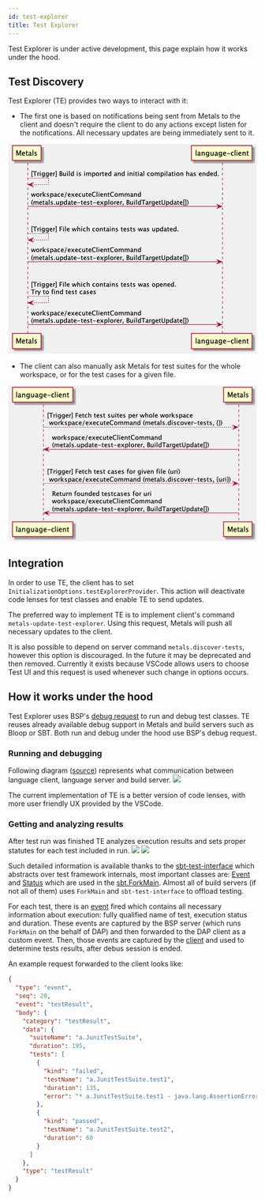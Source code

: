 ```yaml
---
id: test-explorer
title: Test Explorer
---
```


Test Explorer is under active development, this page explain how it works under the hood.

## Test Discovery

Test Explorer (TE) provides two ways to interact with it:

- The first one is based on notifications being sent from Metals to the client and doesn't require the client to do any actions except listen for the notifications. All necessary updates are being immediately sent to it.

![](../diagrams/out/test-explorer-server-notifications.png)

- The client can also manually ask Metals for test suites for the whole workspace, or for the test cases for a given file.

![](../diagrams/out/test-explorer-client-queries.png)

## Integration

In order to use TE, the client has to set `InitializationOptions.testExplorerProvider`. This action will deactivate code lenses for test classes and enable TE to send updates.

The preferred way to implement TE is to implement client's command `metals-update-test-explorer`. Using this request, Metals will push all necessary updates to the client.

It is also possible to depend on server command `metals.discover-tests`, however this option is discouraged. In the future it may be deprecated and then removed. Currently it exists because VSCode allows users to choose Test UI and this request is used whenever such change in options occurs.

## How it works under the hood

Test Explorer uses BSP's [debug request](https://build-server-protocol.github.io/docs/specification.html#debug-request) to run and debug test classes. TE reuses already available debug support in Metals and build servers such as Bloop or SBT.
Both run and debug under the hood use BSP's debug request.

### Running and debugging

Following diagram ([source](https://github.com/scalacenter/bloop/blob/12bdc7f97cc3970d3e22a8b513f4b609c813f0a7/docs/assets/dap-example-metals.png)) represents what communication between language client, language server and build server. ![](https://raw.githubusercontent.com/scalacenter/bloop/master/docs/assets/dap-example-metals.png)

The current implementation of TE is a better version of code lenses, with more user friendly UX provided by the VSCode.

### Getting and analyzing results

After test run was finished TE analyzes execution results and sets proper statutes for each test included in run.
![](https://imgur.com/vop095s.png)
![](https://imgur.com/TLhwEtG.png)

Such detailed information is available thanks to the [sbt-test-interface](https://github.com/sbt/test-interface) which abstracts over test framework internals, most important classes are: [Event](https://github.com/sbt/test-interface/blob/17a94641942546e21f4c6b300a3360be2d2888f6/src/main/java/sbt/testing/Event.java) and [Status](https://github.com/sbt/test-interface/blob/17a94641942546e21f4c6b300a3360be2d2888f6/src/main/java/sbt/testing/Status.java) which are used in the [sbt.ForkMain](https://github.com/sbt/sbt/blob/50c3cf10825bae3e89af11b3a2c9741e6d98add5/testing/agent/src/main/java/sbt/ForkMain.java). Almost all of build servers (if not all of them) uses `ForkMain` and `sbt-test-interface` to offload testing.

For each test, there is an [event](https://github.com/sbt/sbt/blob/50c3cf10825bae3e89af11b3a2c9741e6d98add5/testing/agent/src/main/java/sbt/ForkMain.java#L394-L440) fired which contains all necessary information about execution: fully qualified name of test, execution status and duration.
These events are captured by the BSP server (which runs `ForkMain` on the behalf of DAP) and then forwarded to the DAP client as a custom event. Then, those events are captured by the [client](https://github.com/scalameta/metals-vscode/blob/4fb88f8fa6eacb89c6ce9bdc018b3cd7c2bf6f22/src/test-explorer/test-run-handler.ts#L18-L39) and used to determine tests results, after debus session is ended.

An example request forwarded to the client looks like:

```json
{
  "type": "event",
  "seq": 20,
  "event": "testResult",
  "body": {
    "category": "testResult",
    "data": {
      "suiteName": "a.JunitTestSuite",
      "duration": 195,
      "tests": [
        {
          "kind": "failed",
          "testName": "a.JunitTestSuite.test1",
          "duration": 135,
          "error": "* a.JunitTestSuite.test1 - java.lang.AssertionError: assertion failed: should equal be true"
        },
        {
          "kind": "passed",
          "testName": "a.JunitTestSuite.test2",
          "duration": 60
        }
      ]
    },
    "type": "testResult"
  }
}
```
